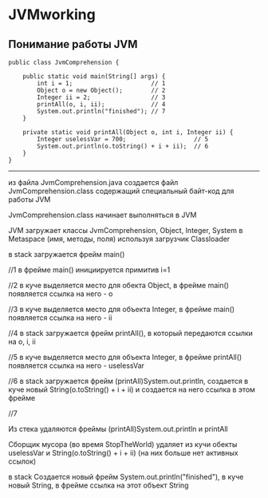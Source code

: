 # JVMworking
## Понимание работы JVM

    public class JvmComprehension {

        public static void main(String[] args) {
            int i = 1;                      // 1
            Object o = new Object();        // 2
            Integer ii = 2;                 // 3
            printAll(o, i, ii);             // 4
            System.out.println("finished"); // 7
        }

        private static void printAll(Object o, int i, Integer ii) {
            Integer uselessVar = 700;                   // 5
            System.out.println(o.toString() + i + ii);  // 6
        }
    }
    
---
из файла JvmComprehension.java создается файл JvmComprehension.class
содержащий специальный байт-код для работы JVM

JvmComprehension.class начинает выполняться в JVM

JVM загружает классы JvmComprehension, Object, Integer, System
в Metaspace (имя, методы, поля) используя загрузчик Classloader 

в stack загружается фрейм main()

//1 в фрейме main() инициируется примитив i=1

//2 в куче выделяется место для обекта Object, в фрейме main() появляется ссылка на него - o

//3 в куче выделяется место для объекта Integer, в фрейме main() появляется ссылка на него - ii

//4 в stack загружается фрейм printAll(), в который передаются ссылки на o, i, ii

//5 в куче выделяется место для объекта Integer, в фрейме printAll() появляется ссылка на него - uselessVar

//6 в stack загружается фрейм (printAll)System.out.println, создается в куче новый String(o.toString() + i + ii) и создается на него ссылка в этом фрейме

//7

Из стека удаляются фреймы (printAll)System.out.println и printAll

Сборщик мусора (во время StopTheWorld) удаляет из кучи обекты uselessVar и String(o.toString() + i + ii) (на них больше нет активных ссылок)

в stack Создается новый фрейм System.out.println("finished"), в куче новый String, в фрейме ссылка на этот объект String
